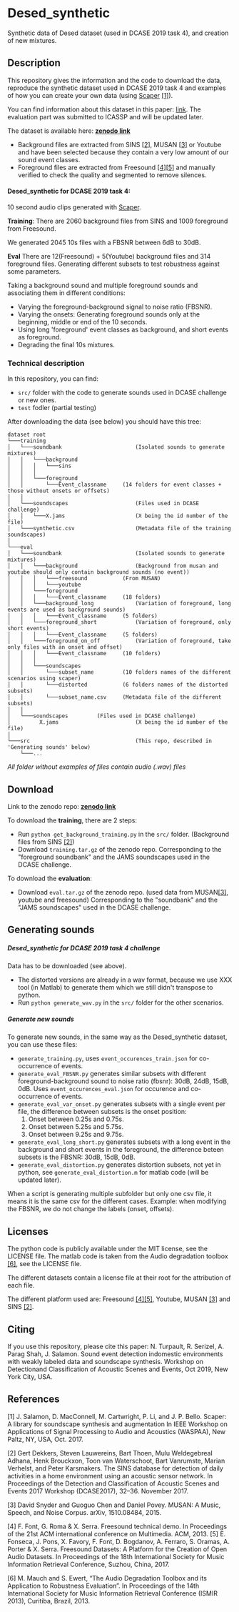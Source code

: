 # Desed_synthetic
Synthetic data of Desed dataset (used in DCASE 2019 task 4), and creation of new mixtures.

## Description
This repository gives the information and the code to download the data, reproduce the synthetic dataset used in 
DCASE 2019 task 4 and examples of how you can create your own data 
(using [Scaper](https://github.com/justinsalamon/scaper) [[1]](#1)).

You can find information about this dataset in this paper: [link](https://hal.inria.fr/hal-02160855).
The evaluation part was submitted to ICASSP and will be updated later.

The dataset is available here: **[zenodo link](https://zenodo.org/record/3550599)**

* Background files are extracted from SINS [[2]](#2), MUSAN [[3]](#3) or Youtube and have been selected because they 
contain a very low amount of our sound event classes.
* Foreground files are extracted from Freesound [[4]](#4)[[5]](#5) and manually verified to check the quality 
and segmented to remove silences.


#### Desed_synthetic for DCASE 2019 task 4:
10 second audio clips generated with [Scaper](https://github.com/justinsalamon/scaper).

**Training**:
There are 2060 background files from SINS and 1009 foreground from Freesound.

We generated 2045 10s files with a FBSNR between 6dB to 30dB.

**Eval**
There are 12(Freesound) + 5(Youtube) background files and 314 foreground files. 
Generating different subsets to test robustness against some parameters.

Taking a background sound and multiple foreground sounds and associating them in different conditions:
* Varying the foreground-background signal to noise ratio (FBSNR).
* Varying the onsets: Generating foreground sounds only at the beginning, middle or end of the 10 seconds.
* Using long 'foreground' event classes as background, and short events as foreground. 
* Degrading the final 10s mixtures.


### Technical description
In this repository, you can find:
* `src/` folder with the code to generate sounds used in DCASE challenge or new ones.
* `test` fodler (partial testing) 

After downloading the data (see below) you should have this tree:
```
dataset root
└───training                            
│   └───soundbank                       (Isolated sounds to generate mixtures)
│   │   └───background                    
│   │   │   └───sins     
│   │   │ 
│   │   └───foreground
│   │   	└───Event_classname     (14 folders for event classes + those without onsets or offsets)
│   │
│   └───soundscapes                     (Files used in DCASE challenge)
│   │   └───X.jams                      (X being the id number of the file)
│   └───synthetic.csv                   (Metadata file of the training soundscapes)
│    
└───eval                                
│   └───soundbank                       (Isolated sounds to generate mixtures)
│   │   └───background                  (Background from musan and youtube should only contain background sounds (no event))
│   │   │	└───freesound           (From MUSAN)
│   │   │	└───youtube
│   │   └───foreground                  
│   │   │	└───Event_classname     (18 folders)
│   │   └───background_long             (Variation of foreground, long events are used as background sounds)
│   │   │	└───Event_classname     (5 folders)
│   │   └───foreground_short            (Variation of foreground, only short events)
│   │   │	└───Event_classname     (5 folders)
│   │   └───foreground_on_off           (Variation of foreground, take only files with an onset and offset)
│   │   │	└───Event_classname     (10 folders)
│   │   │                 
│   │   └───soundscapes
│   │   	└───subset_name         (10 folders names of the different scenarios using scaper)
│   │   	└───distorted           (6 folders names of the distorted subsets)
│   │   	└───subset_name.csv     (Metadata file of the different subsets)
│   │
│   └───soundscapes			(Files used in DCASE challenge)
│         X.jams                        (X being the id number of the file)  
│
└───src                                 (This repo, described in 'Generating sounds' below)
    └───...
```
*All folder without examples of files contain audio (.wav) files*

## Download
Link to the zenodo repo: **[zenodo link](https://zenodo.org/record/3550599)**

To download the **training**, there are 2 steps:
* Run ```python get_background_training.py``` in the `src/` folder. (Background files from SINS [[2]](#2))
* Download `training.tar.gz` of the zenodo repo. Corresponding to the 
"foreground soundbank" and the JAMS soundscapes used in the DCASE challenge.

To download the **evaluation**:
* Download `eval.tar.gz` of the zenodo repo. (used data from MUSAN[[3]](#3), youtube and freesound)
Corresponding to the "soundbank" and the "JAMS soundscapes" used in the DCASE challenge.

## Generating sounds
##### Desed_synthetic for DCASE 2019 task 4 challenge 
Data has to be downloaded (see above).

* The distorted versions are already in a wav format, because we use XXX tool (in Matlab) 
to generate them which we still didn't transpose to python.
* Run ````python generate_wav.py```` in the `src/` folder for the other scenarios.

##### Generate new sounds 
To generate new sounds, in the same way as the Desed_synthetic dataset, you can use these files:
 * `generate_training.py`, uses `event_occurences_train.json` for co-occurrence of events.
 * `generate_eval_FBSNR.py` generates similar subsets with different foreground-background sound to noise ratio (fbsnr): 30dB, 24dB, 15dB, 0dB.
 Uses `event_occurences_eval.json` for occurence and co-occurrence of events.  
 * `generate_eval_var_onset.py` generates subsets with a single event per file, the difference between subsets is
  the onset position:
    1. Onset between 0.25s and 0.75s. 
    2. Onset between 5.25s and 5.75s. 
    3. Onset between 9.25s and 9.75s.
 * `generate_eval_long_short.py` generates subsets with a long event in the background and short events in the foreground, 
 the difference beteen subsets is the FBSNR: 30dB, 15dB, 0dB. 
 * `generate_eval_distortion.py` generates distortion subsets, not yet in python, 
 see `generate_eval_distortion.m` for matlab code (will be updated later).

When a script is generating multiple subfolder but only one csv file, it means it is the same csv for the different cases.
Example: when modifying the FBSNR, we do not change the labels (onset, offsets). 

## Licenses
The python code is publicly available under the MIT license, see the LICENSE file. 
The matlab code is taken from the Audio degradation toolbox [[6]](#6), see the LICENSE file.

The different datasets contain a license file at their root for the attribution of each file.

The different platform used are: Freesound [[4]](#4)[[5]](#5), Youtube, MUSAN [[3]](#3) and SINS [[2]](#2).  

## Citing
If you use this repository, please cite this paper:
N. Turpault, R. Serizel, A. Parag Shah, J. Salamon. 
Sound event detection indomestic environments with weakly labeled data and soundscape synthesis. 
Workshop on Detectionand Classification of Acoustic Scenes and Events, Oct 2019, New York City, USA.

## References
<a id="1">[1]</a> J. Salamon, D. MacConnell, M. Cartwright, P. Li, and J. P. Bello. Scaper: A library for soundscape synthesis and augmentation
In IEEE Workshop on Applications of Signal Processing to Audio and Acoustics (WASPAA), New Paltz, NY, USA, Oct. 2017.

<a id="2">[2]</a> Gert Dekkers, Steven Lauwereins, Bart Thoen, Mulu Weldegebreal Adhana, Henk Brouckxon, Toon van Waterschoot, Bart Vanrumste, Marian Verhelst, and Peter Karsmakers.
The SINS database for detection of daily activities in a home environment using an acoustic sensor network.
In Proceedings of the Detection and Classification of Acoustic Scenes and Events 2017 Workshop (DCASE2017), 32–36. November 2017.

<a id="3">[3]</a> David Snyder and Guoguo Chen and Daniel Povey.
MUSAN: A Music, Speech, and Noise Corpus.
arXiv, 1510.08484, 2015.

<a id="4">[4]</a> F. Font, G. Roma & X. Serra. Freesound technical demo. In Proceedings of the 21st ACM international conference on Multimedia. ACM, 2013.
 <a id="5">[5]</a> E. Fonseca, J. Pons, X. Favory, F. Font, D. Bogdanov, A. Ferraro, S. Oramas, A. Porter & X. Serra. Freesound Datasets: A Platform for the Creation of Open Audio Datasets.
In Proceedings of the 18th International Society for Music Information Retrieval Conference, Suzhou, China, 2017.

 <a id="5">[6]</a> M. Mauch and S. Ewert, “The Audio Degradation Toolbox and its Application to Robustness Evaluation”. 
In Proceedings of the 14th International Society for Music Information Retrieval Conference (ISMIR 2013), Curitiba, Brazil, 2013.
